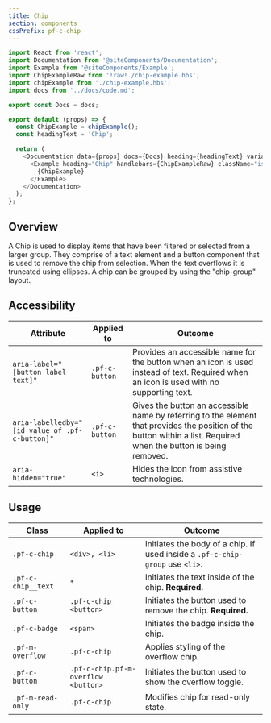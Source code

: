 ```yaml
---
title: Chip
section: components
cssPrefix: pf-c-chip
---
```

```js
import React from 'react';
import Documentation from '@siteComponents/Documentation';
import Example from '@siteComponents/Example';
import ChipExampleRaw from '!raw!./chip-example.hbs';
import chipExample from './chip-example.hbs';
import docs from '../docs/code.md';

export const Docs = docs;

export default (props) => {
  const ChipExample = chipExample();
  const headingText = 'Chip';

  return (
    <Documentation data={props} docs={Docs} heading={headingText} variablesRoot={variablesRoot}>
      <Example heading="Chip" handlebars={ChipExampleRaw} className="is-light-preview">
        {ChipExample}
      </Example>
    </Documentation>
  );
};
```

## Overview

A Chip is used to display items that have been filtered or selected from a larger group. They comprise of a text element and a button component that is used to remove the chip from selection. When the text overflows it is truncated using ellipses. A chip can be grouped by using the "chip-group" layout. 


## Accessibility

| Attribute | Applied to | Outcome |
| -- | -- | -- |
| `aria-label="[button label text]"` | `.pf-c-button` |  Provides an accessible name for the button when an icon is used instead of text. Required when an icon is used with no supporting text. |
| `aria-labelledby="[id value of .pf-c-button]"` | `.pf-c-button` | Gives the button an accessible name by referring to the element that provides the position of the button within a list. Required when the button is being removed. |
| `aria-hidden="true"` | `<i>` |  Hides the icon from assistive technologies. |

## Usage

| Class | Applied to | Outcome |
| -- | -- | -- |
| `.pf-c-chip` | `<div>, <li>` | Initiates the body of a chip. If used inside a `.pf-c-chip-group` use `<li>`. |
| `.pf-c-chip__text` | `*` | Initiates the text inside of the chip. **Required.** |
| `.pf-c-button` | `.pf-c-chip <button>` | Initiates the button used to remove the chip. **Required.** |
| `.pf-c-badge` | `<span>` | Initiates the badge inside the chip. |
| `.pf-m-overflow` | `.pf-c-chip` | Applies styling of the overflow chip. |
| `.pf-c-button` | `.pf-c-chip.pf-m-overflow <button>` | Initiates the button used to show the overflow toggle. |
| `.pf-m-read-only` | `.pf-c-chip` | Modifies chip for read-only state. |
